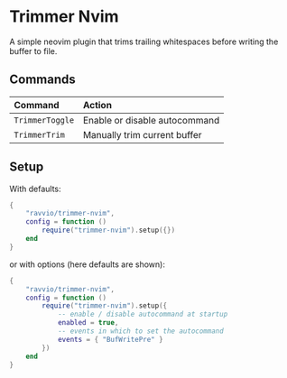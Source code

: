 
# Trimmer Nvim
A simple neovim plugin that trims trailing whitespaces before writing the
buffer to file.

## Commands

| Command          | Action                        |
| :--------------- | :---------------------------- |
| `TrimmerToggle`  | Enable or disable autocommand |
| `TrimmerTrim`    | Manually trim current buffer  |

## Setup

With defaults:
```lua
{
    "ravvio/trimmer-nvim",
    config = function ()
        require("trimmer-nvim").setup({})
    end
}
```

or with options (here defaults are shown):
```lua
{
    "ravvio/trimmer-nvim",
    config = function ()
        require("trimmer-nvim").setup({
            -- enable / disable autocommand at startup
            enabled = true,
            -- events in which to set the autocommand
            events = { "BufWritePre" }
        })
    end
}
```
